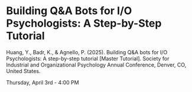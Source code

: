 # Building Q&A Bots for I/O Psychologists: A Step-by-Step Tutorial
Huang, Y., Badr, K., & Agnello, P. (2025). Building Q&A bots for I/O Psychologists: A step-by-step tutorial [Master Tutorial]. Society for Industrial and Organizational Psychology Annual Conference, Denver, CO, United States.

Thursday, April 3rd - 4:00 PM
